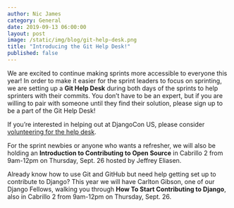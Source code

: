 ```yaml
---
author: Nic James
category: General
date: 2019-09-13 06:00:00
layout: post
image: /static/img/blog/git-help-desk.png
title: "Introducing the Git Help Desk!"
published: false
---
```


We are excited to continue making sprints more accessible to everyone this year! In order to make it easier for the sprint leaders to focus on sprinting, we are setting up a **Git Help Desk** during both days of the sprints to help sprinters with their commits. You don’t have to be an expert, but if you are willing to pair with someone until they find their solution, please sign up to be a part of the Git Help Desk!

If you’re interested in helping out at DjangoCon US, please consider [volunteering for the help desk](https://docs.google.com/spreadsheets/d/1VO8Xh6xPOQb32WjUD7pKJCMXvqCdcMz95CqIoNToUsA/edit#gid=164602686).

For the sprint newbies or anyone who wants a refresher, we will also be holding an **Introduction to Contributing to Open Source** in Cabrillo 2 from 9am-12pm on Thursday, Sept. 26 hosted by Jeffrey Eliasen.

Already know how to use Git and GitHub but need help getting set up to contribute to Django? This year we will have Carlton Gibson, one of our Django Fellows, walking you through **How To Start Contributing to Django**, also in Cabrillo 2 from 9am-12pm on Thursday, Sept. 26.
